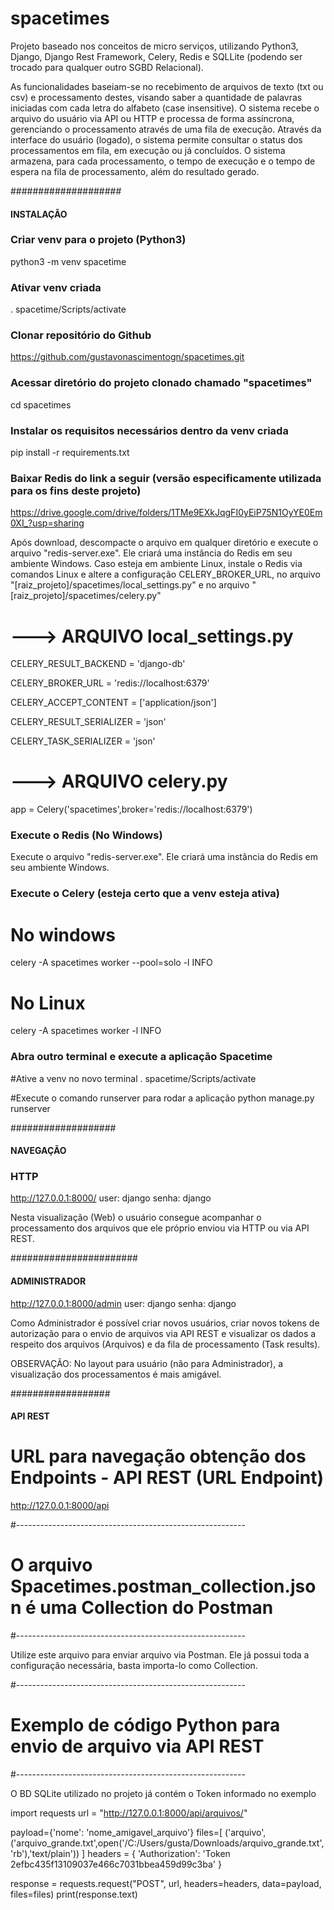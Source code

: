 # spacetimes
Projeto baseado nos conceitos de micro serviços, utilizando Python3, Django, Django Rest Framework, Celery, Redis e SQLLite (podendo ser trocado para qualquer outro SGBD Relacional).

As funcionalidades baseiam-se no recebimento de arquivos de texto (txt ou csv) e processamento destes, visando saber a quantidade de palavras iniciadas com cada letra do alfabeto (case insensitive). 
O sistema recebe o arquivo do usuário via API ou HTTP e processa de forma assíncrona, gerenciando o processamento através de uma fila de execução. Através da interface do usuário (logado), o sistema permite consultar o status dos processamentos em fila, em execução ou já concluídos. 
O sistema armazena, para cada processamento, o tempo de execução e o tempo de espera na fila de processamento, além do resultado gerado.

####################
#### INSTALAÇÃO ####

### Criar venv para o projeto (Python3)
python3 -m venv spacetime

### Ativar venv criada
. spacetime/Scripts/activate 


### Clonar repositório do Github
https://github.com/gustavonascimentogn/spacetimes.git

### Acessar diretório do projeto clonado chamado "spacetimes"
cd spacetimes


### Instalar os requisitos necessários dentro da venv criada
pip install -r requirements.txt


### Baixar Redis do link a seguir (versão especificamente utilizada para os fins deste projeto)
https://drive.google.com/drive/folders/1TMe9EXkJqgFI0yEiP75N1OyYE0Em0XI_?usp=sharing

Após download, descompacte o arquivo em qualquer diretório e execute o arquivo "redis-server.exe". Ele criará uma instância do Redis em seu ambiente Windows.
Caso esteja em ambiente Linux, instale o Redis via comandos Linux e altere a configuração CELERY_BROKER_URL, no arquivo "[raiz_projeto]/spacetimes/local_settings.py" e no arquivo "[raiz_projeto]/spacetimes/celery.py"


# ---> ARQUIVO local_settings.py


CELERY_RESULT_BACKEND = 'django-db'

CELERY_BROKER_URL = 'redis://localhost:6379' 

CELERY_ACCEPT_CONTENT = ['application/json']

CELERY_RESULT_SERIALIZER = 'json'

CELERY_TASK_SERIALIZER = 'json'


# ---> ARQUIVO celery.py

app = Celery('spacetimes',broker='redis://localhost:6379')


### Execute o Redis (No Windows)

Execute o arquivo "redis-server.exe". Ele criará uma instância do Redis em seu ambiente Windows.


### Execute o Celery (esteja certo que a venv esteja ativa)
# No windows

celery -A spacetimes worker --pool=solo -l INFO


# No Linux

celery -A spacetimes worker -l INFO


### Abra outro terminal e execute a aplicação Spacetime

#Ative a venv no novo terminal
. spacetime/Scripts/activate 

#Execute o comando runserver para rodar a aplicação
python manage.py runserver


###################
#### NAVEGAÇÃO ####

### HTTP 

http://127.0.0.1:8000/
user: django
senha: django

Nesta visualização (Web) o usuário consegue acompanhar o processamento dos arquivos que ele próprio enviou via HTTP ou via API REST. 


#######################
#### ADMINISTRADOR ####

http://127.0.0.1:8000/admin
user: django
senha: django

Como Administrador é possível criar novos usuários, criar novos tokens de autorização para o envio de arquivos via API REST e visualizar os dados a respeito dos arquivos (Arquivos) e da fila de processamento (Task results).

OBSERVAÇÃO: No layout para usuário (não para Administrador), a visualização dos processamentos é mais amigável.


##################
#### API REST ####


# URL para navegação obtenção dos Endpoints - API REST (URL Endpoint)
http://127.0.0.1:8000/api




#---------------------------------------------------------
# O arquivo Spacetimes.postman_collection.json é uma Collection do Postman
#---------------------------------------------------------

Utilize este arquivo para enviar arquivo via Postman. Ele já possui toda a configuração necessária, basta importa-lo como Collection.




#---------------------------------------------------------
# Exemplo de código Python para envio de arquivo via API REST 
#---------------------------------------------------------

O BD SQLite utilizado no projeto já contém o Token informado no exemplo


import requests
url = "http://127.0.0.1:8000/api/arquivos/"

payload={'nome': 'nome_amigavel_arquivo'}
files=[
  ('arquivo',('arquivo_grande.txt',open('/C:/Users/gusta/Downloads/arquivo_grande.txt','rb'),'text/plain'))
]
headers = {
  'Authorization': 'Token 2efbc435f13109037e466c7031bbea459d99c3ba'
}

response = requests.request("POST", url, headers=headers, data=payload, files=files)
print(response.text)




